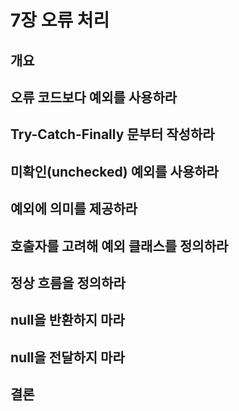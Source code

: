 # 7장 오류 처리

## 개요 

## 오류 코드보다 예외를 사용하라

## Try-Catch-Finally 문부터 작성하라

## 미확인(unchecked) 예외를 사용하라 

## 예외에 의미를 제공하라 

## 호출자를 고려해 예외 클래스를 정의하라

## 정상 흐름을 정의하라

## null을 반환하지 마라 

## null을 전달하지 마라 

## 결론 

